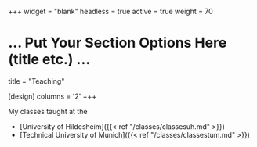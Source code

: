 +++
widget = "blank"
headless = true
active = true
weight = 70

# ... Put Your Section Options Here (title etc.) ...
title = "Teaching"

[design]
columns = '2'
+++

My classes taught at the
* [University of Hildesheim]({{< ref "/classes/classesuh.md" >}})
* [Technical University of Munich]({{< ref "/classes/classestum.md" >}})
